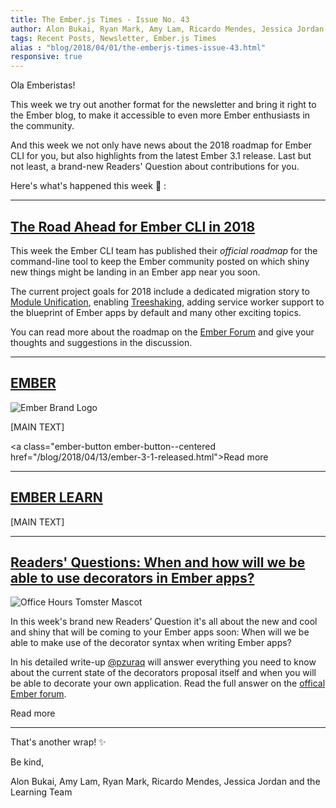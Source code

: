 ```yaml
---
title: The Ember.js Times - Issue No. 43
author: Alon Bukai, Ryan Mark, Amy Lam, Ricardo Mendes, Jessica Jordan
tags: Recent Posts, Newsletter, Ember.js Times
alias : "blog/2018/04/01/the-emberjs-times-issue-43.html"
responsive: true
---
```


Ola Emberistas!

This week we try out another format for the newsletter and bring it right to the
Ember blog, to make it accessible to even more Ember enthusiasts in the community.

And this week we not only have news about the 2018 roadmap for Ember CLI for you,
but also highlights from the latest Ember 3.1 release. 
Last but not least, a brand-new Readers' Question about contributions for you.

Here's what's happened this week 🐹 :

---

## [The Road Ahead for Ember CLI in 2018](https://discuss.emberjs.com/t/ember-cli-2018-edition/14543)

This week the Ember CLI team has published their *official roadmap* for the
command-line tool to keep the Ember community posted on which shiny new things
might be landing in an Ember app near you soon.

The current project goals for 2018 include a dedicated migration story to
[Module Unification](https://github.com/emberjs/rfcs/pull/143), enabling
[Treeshaking](https://github.com/ember-cli/rfcs/pull/110), adding service worker support
to the blueprint of Ember apps by default and many other exciting topics.

You can read more about the roadmap on the [Ember Forum](https://discuss.emberjs.com/t/ember-cli-2018-edition/14543)
and give your thoughts and suggestions in the discussion.

---

## [EMBER](/blog/2018/04/13/ember-3-1-released.html)

<div class="blog-row">
  <img class="transparent padded float-left small" src="/images/brand/ember_Ember-Light.png" alt="Ember Brand Logo" />

  <p>
    [MAIN TEXT]
  </p>
</div>

<a class="ember-button ember-button--centered href="/blog/2018/04/13/ember-3-1-released.html">Read more</a>

---

## [EMBER LEARN](yoururl)


[MAIN TEXT]

---

## [Readers' Questions: When and how will we be able to use decorators in Ember apps?](#yoururl)

<div class="blog-row">
  <img class="float-right small transparent padded" alt="Office Hours Tomster Mascot" title="Readers' Questions" src="/images/tomsters/officehours.png" />
  <p>In this week's brand new Readers’ Question it's all about the new and cool and shiny that will 
  be coming to your Ember apps soon: When will we be able to make use of the decorator syntax when writing Ember apps? 
  </p>
 <p>In his detailed write-up <a href="https://github.com/pzuraq">@pzuraq</a> will answer everything you need to know about the current state of the decorators
  proposal itself and when you will be able to decorate your own application. Read the full answer 
  on the <a href="#">offical Ember forum</a>.
</div>
<a class="ember-button ember-button--centered href="#">Read more</a> 

---

That's another wrap!  ✨

Be kind,

Alon Bukai, Amy Lam, Ryan Mark, Ricardo Mendes, Jessica Jordan and the Learning Team

